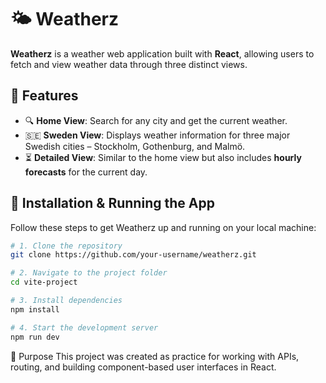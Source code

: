 # 🌤️ Weatherz

**Weatherz** is a weather web application built with **React**, allowing users to fetch and view weather data through three distinct views.

## 🧩 Features

- 🔍 **Home View**: Search for any city and get the current weather.
- 🇸🇪 **Sweden View**: Displays weather information for three major Swedish cities – Stockholm, Gothenburg, and Malmö.
- ⏳ **Detailed View**: Similar to the home view but also includes **hourly forecasts** for the current day.

## 🚀 Installation & Running the App

Follow these steps to get Weatherz up and running on your local machine:

```bash
# 1. Clone the repository
git clone https://github.com/your-username/weatherz.git

# 2. Navigate to the project folder
cd vite-project

# 3. Install dependencies
npm install

# 4. Start the development server
npm run dev
```

🎯 Purpose
This project was created as practice for working with APIs, routing, and building component-based user interfaces in React.

